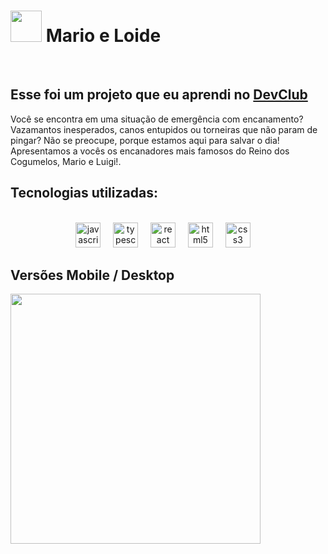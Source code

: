 <h1> <img src="https://github.com/tiagomdr/Projeto-Mario/blob/master/img/icon.png?raw=true" width="50px"> Mario e Loide </h1>
<br>
<h2>Esse foi um projeto que eu aprendi no <a href="https://rodolfomori.com.br/devclub">DevClub</a></h2>
<P>Você se encontra em uma situação de emergência com encanamento? Vazamantos inesperados, canos entupidos
                ou
                torneiras que não param de pingar? Não se preocupe, porque estamos aqui para salvar o dia! Apresentamos
                a
                vocês
                os encanadores mais famosos do Reino dos Cogumelos, Mario e Luigi!.</P>
<h2>Tecnologias utilizadas:</h2>             
<br>   
<div align="center">
  <img src="https://cdn.jsdelivr.net/gh/devicons/devicon/icons/javascript/javascript-original.svg" height="40" alt="javascript logo"  />
  <img width="12" />
  <img src="https://cdn.jsdelivr.net/gh/devicons/devicon/icons/typescript/typescript-original.svg" height="40" alt="typescript logo"  />
  <img width="12" />
  <img src="https://cdn.jsdelivr.net/gh/devicons/devicon/icons/react/react-original.svg" height="40" alt="react logo"  />
  <img width="12" />
  <img src="https://cdn.jsdelivr.net/gh/devicons/devicon/icons/html5/html5-original.svg" height="40" alt="html5 logo"  />
  <img width="12" />
  <img src="https://cdn.jsdelivr.net/gh/devicons/devicon/icons/css3/css3-original.svg" height="40" alt="css3 logo"  />
  <img width="12" />
</div>

  <h2>Versões Mobile / Desktop </h2>
<p> <img src="https://github.com/tiagomdr/Projeto-Mario/blob/master/img/mario_e_loide.png?raw=true" width="400px" style="display-inline-block"> </p>
